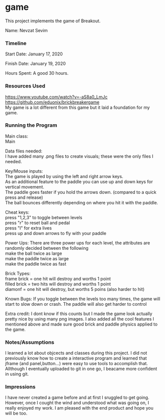 game
====

This project implements the game of Breakout.

Name: Nevzat Sevim

### Timeline

Start Date:  January 17, 2020

Finish Date: January 19, 2020

Hours Spent: A good 30 hours. 

### Resources Used

https://www.youtube.com/watch?v=-aS8a0_LmJc <br>
https://github.com/eduonix/brickbreakergame <br>
My game is a lot different from this game but it laid a foundation for my game. <br>

### Running the Program

Main class: <br> Main

Data files needed:<br> I have added many .png files to create visuals; these were the only files I needed.

Key/Mouse inputs: <br>The game is played by using the left and right arrow keys.
<br>As an additional feature to the paddle you can use up and down keys for vertical movement.
<br>The paddle goes faster if you hold the arrows down. (compared to a quick press and release)
<br>The ball bounces differently depending on where you hit it with the paddle. 

Cheat keys: <br> press "1,2,3" to toggle between levels
<br> press "r" to reset ball and pedal
<br> press "l" for extra lives
<br> press up and down arrows to fly with your paddle

Power Ups: There are three power ups for each level, the attributes are randomly decided between the following
<br> make the ball twice as large
<br> make the paddle twice as large
<br> make the paddle twice as fast

Brick Types: 
<br> frame brick = one hit will destroy and worths 1 point
<br> filled brick = two hits will destroy and worths 1 point
<br> diamonf = one hit will destroy, but worths 5 poins (also harder to hit)

Known Bugs:
If you toggle between the levels too many times, the game will start to slow down or crash. The paddle will also get harder to control

Extra credit:
I dont know if this counts but I made the game look actually pretty nice by using many png images.
I also added all the cool features I mentioned above and made sure good brick and paddle physics applied to the game.


### Notes/Assumptions
I learned a lot about objcects and classes during this project. 
I did not previously know how to create a interactive program and learned that jframe (and panel,button...) were easy to use tools to accomplish that.
Allthough I eventually uploaded to git in one go, I beacame more confident in using git.


### Impressions
I have never created a game before and at first I sruggled to get going.
However, once I cought the wind and understood what was going on, I really enjoyed my work.
I am pleased with the end product and hope you will be too.
